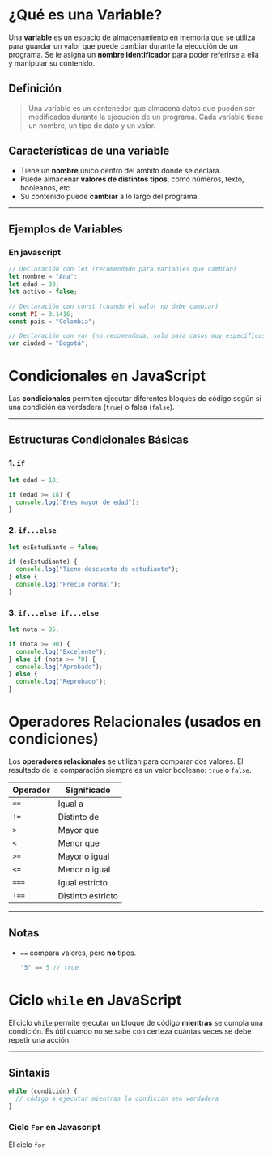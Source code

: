 # ¿Qué es una Variable?

Una **variable** es un espacio de almacenamiento en memoria que se utiliza para guardar un valor que puede cambiar durante la ejecución de un programa. Se le asigna un **nombre identificador** para poder referirse a ella y manipular su contenido.

## Definición       

> Una variable es un contenedor que almacena datos que pueden ser modificados durante la ejecución de un programa. Cada variable tiene un nombre, un tipo de dato y un valor.

## Características de una variable

- Tiene un **nombre** único dentro del ámbito donde se declara.
- Puede almacenar **valores de distintos tipos**, como números, texto, booleanos, etc.
- Su contenido puede **cambiar** a lo largo del programa.

---

## Ejemplos de Variables

### En javascript
```javascript
// Declaración con let (recomendado para variables que cambian)
let nombre = "Ana";
let edad = 30;
let activo = false;

// Declaración con const (cuando el valor no debe cambiar)
const PI = 3.1416;
const pais = "Colombia";

// Declaración con var (no recomendada, solo para casos muy específicos)
var ciudad = "Bogotá";
```
# Condicionales en JavaScript

Las **condicionales** permiten ejecutar diferentes bloques de código según si una condición es verdadera (`true`) o falsa (`false`).

---

## Estructuras Condicionales Básicas

### 1. `if`

```javascript
let edad = 18;

if (edad >= 18) {
  console.log("Eres mayor de edad");
}
```
### 2. `if...else`

```javascript
let esEstudiante = false;

if (esEstudiante) {
  console.log("Tiene descuento de estudiante");
} else {
  console.log("Precio normal");
}

```
### 3. `if...else if...else`

```javascript
let nota = 85;

if (nota >= 90) {
  console.log("Excelente");
} else if (nota >= 70) {
  console.log("Aprobado");
} else {
  console.log("Reprobado");
}

```

# Operadores Relacionales (usados en condiciones)

Los **operadores relacionales** se utilizan para comparar dos valores. El resultado de la comparación siempre es un valor booleano: `true` o `false`.

| Operador | Significado         |
|----------|----------------------|
| `==`     | Igual a              |
| `!=`     | Distinto de          |
| `>`      | Mayor que            |
| `<`      | Menor que            |
| `>=`     | Mayor o igual        |
| `<=`     | Menor o igual        |
| `===`    | Igual estricto       |
| `!==`    | Distinto estricto    |

---

## Notas

- `==` compara valores, pero **no** tipos.  
  ```javascript
  "5" == 5 // true

# Ciclo `while` en JavaScript

El ciclo `while` permite ejecutar un bloque de código **mientras** se cumpla una condición. Es útil cuando no se sabe con certeza cuántas veces se debe repetir una acción.

---

## Sintaxis

```javascript
while (condición) {
  // código a ejecutar mientras la condición sea verdadera
}
```
### Ciclo `For` en Javascript 

El ciclo `for`


